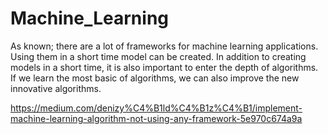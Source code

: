 # Machine_Learning

As known; there are a lot of frameworks for machine learning applications. Using them in a short time model can be created. In addition to creating models in a short time, it is also important to enter the depth of algorithms. If we learn the most basic of algorithms, we can also improve the new innovative algorithms.


https://medium.com/denizy%C4%B1ld%C4%B1z%C4%B1/implement-machine-learning-algorithm-not-using-any-framework-5e970c674a9a

